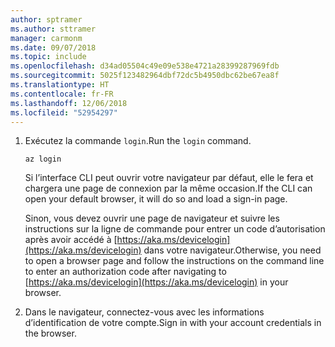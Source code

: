```yaml
---
author: sptramer
ms.author: sttramer
manager: carmonm
ms.date: 09/07/2018
ms.topic: include
ms.openlocfilehash: d34ad05504c49e09e538e4721a28399287969fdb
ms.sourcegitcommit: 5025f123482964dbf72dc5b4950dbc62be67ea8f
ms.translationtype: HT
ms.contentlocale: fr-FR
ms.lasthandoff: 12/06/2018
ms.locfileid: "52954297"
---
```

1. <span data-ttu-id="00720-101">Exécutez la commande `login`.</span><span class="sxs-lookup"><span data-stu-id="00720-101">Run the `login` command.</span></span>

    ```azurecli-interactive
    az login
    ```

    <span data-ttu-id="00720-102">Si l’interface CLI peut ouvrir votre navigateur par défaut, elle le fera et chargera une page de connexion par la même occasion.</span><span class="sxs-lookup"><span data-stu-id="00720-102">If the CLI can open your default browser, it will do so and load a sign-in page.</span></span>

    <span data-ttu-id="00720-103">Sinon, vous devez ouvrir une page de navigateur et suivre les instructions sur la ligne de commande pour entrer un code d’autorisation après avoir accédé à [https://aka.ms/devicelogin](https://aka.ms/devicelogin) dans votre navigateur.</span><span class="sxs-lookup"><span data-stu-id="00720-103">Otherwise, you need to open a browser page and follow the instructions on the command line to enter an  authorization code after navigating to [https://aka.ms/devicelogin](https://aka.ms/devicelogin) in your browser.</span></span>

2. <span data-ttu-id="00720-104">Dans le navigateur, connectez-vous avec les informations d’identification de votre compte.</span><span class="sxs-lookup"><span data-stu-id="00720-104">Sign in with your account credentials in the browser.</span></span>
